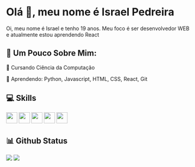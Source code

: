# Olá 👋, meu nome é Israel Pedreira



Oi, meu nome é Israel e tenho 19 anos. Meu foco é ser desenvolvedor WEB e atualmente estou aprendendo React 

## 💫 Um Pouco Sobre Mim:
<p>🔭 Cursando Ciência da Computação</p>
<p>🌱 Aprendendo: Python, Javascript, HTML, CSS, React, Git</p>


## 💻 Skills
<p>
<img src="https://img.shields.io/badge/python-3670A0?style=for-the-badge&logo=python&logoColor=ffdd54" style="margin-bottom: 4px;" height="30px">
<img src="https://img.shields.io/badge/javascript-%23323330.svg?style=for-the-badge&logo=javascript&logoColor=%23F7DF1E" style="margin-bottom: 4px;" height="30px">
<img src="https://img.shields.io/badge/html5-%23E34F26.svg?style=for-the-badge&logo=html5&logoColor=white" style="margin-bottom: 4px;" height="30px">
<img src="https://img.shields.io/badge/css3-%231572B6.svg?style=for-the-badge&logo=css3&logoColor=white" style="margin-bottom: 4px;" height="30px">
<img src="https://img.shields.io/badge/git-%23F05033.svg?style=for-the-badge&logo=git&logoColor=white" style="margin-bottom: 4px;" height="30px">
</p>



## 📊 Github Status
<p>
  <img src="https://github-readme-stats.vercel.app/api?username=IsraelPedreira&show_icons=true&theme=dracula">
  <img src="https://github-readme-stats.vercel.app/api/top-langs/?username=IsraelPedreira&layout=compact&theme=dracula">
</p> 


